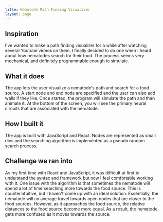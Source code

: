 ```yaml
---
title: Nematode Path Finding Visualizer
layout: page
---
```


## Inspiration

I've wanted to make a path finding visualizer for a while after watching several Youtube videos on them. I finally decided to do one when I heard about how nematodes search for their food. The process seems very mechanical, and definitely programmable enough to simulate. 

## What it does

The app lets the user visualize a nematode's path and search for a food source. A start node and end node are specified and the user can also add walls if they like. Once started, the program will simulate the path and then animate it. At the bottom of the screen, you will see the primary neural circuits that are associated with the nematode. 

## How I built it

The app is built with JavaScript and React. Nodes are represented as small divs and the searching algorithm is implemented as a pseudo random search process. 

## Challenge we ran into

As my first time with React and JavaScript, it was difficult at first to understand the syntax and framework but now I feel comfortable working with it. One issue with the algorithm is that sometimes the nematode will spend a lot of time searching more towards the food source. This is counterintuitive, but I haven't come up with an ideal solution. Essentially, the nematode will on average travel towards open nodes that are closer to the food sources. However, as it approaches the food source, the relative distances to the food source become more equal. As a result, the nematode gets more confused as it moves towards the source. 
